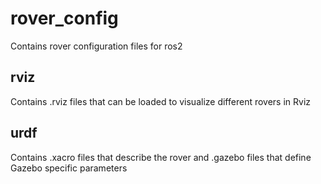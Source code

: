# rover_config
Contains rover configuration files for ros2

## rviz
Contains .rviz files that can be loaded to visualize different rovers in Rviz

## urdf
Contains .xacro files that describe the rover and .gazebo files that define Gazebo specific parameters

